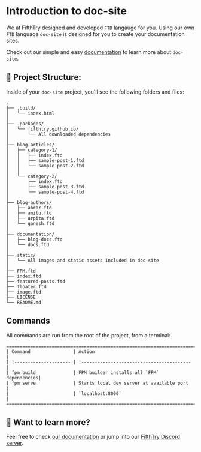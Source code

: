 # Introduction to doc-site

We at FifthTry designed and developed `FTD` langauge for you. Using our own `FTD`
language `doc-site` is designed for you to create your documentation sites. 

Check out our simple and easy [documentation](https://fifthtry.github.io/doc-site/documentation/docs/) to learn more about 
`doc-site`.

## 🚀 Project Structure:

Inside of your `doc-site` project, you'll see the following folders and files:
```
.
├── .build/
│   └── index.html
│
├── .packages/
│   └── fifthtry.github.io/
│   	└── All downloaded dependencies
│
├── blog-articles/
│	├── category-1/
│   │	├── index.ftd
│   │   ├── sample-post-1.ftd
│   │   └── sample-post-2.ftd
│   │
│   └── category-2/
│   	├── index.ftd
│       ├── sample-post-3.ftd
│       └── sample-post-4.ftd
│
├── blog-authors/
│   ├── abrar.ftd
│   ├── amitu.ftd
│   ├── arpita.ftd
│   └── ganesh.ftd
│
├── documentation/
│   ├── blog-docs.ftd
│   └── docs.ftd
│
├── static/
│   └── All images and static assets included in doc-site
│
├── FPM.ftd
├── index.ftd
├── featured-posts.ftd
├── floater.ftd
├── image.ftd
├── LICENSE
└── README.md
```

## Commands

All commands are run from the root of the project, from a terminal:

```
=======================================================================
| Command                | Action                                     |
| :--------------------- | :----------------------------------------- |
| fpm build              | FPM builder installs all `FPM` dependencies|
| fpm serve              | Starts local dev server at available port  |
|                        | `localhost:8000`                           |
=======================================================================
```

## 👀 Want to learn more?

Feel free to check [our documentation](https://fpm.dev/) or jump into our [FifthTry Discord server](https://discord.gg/bucrdvptYd).
